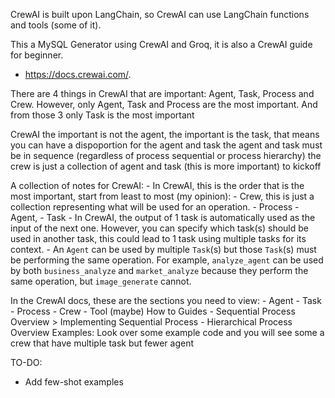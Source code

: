 CrewAI is built upon LangChain, so CrewAI can use LangChain functions and tools (some of it).

This a MySQL Generator using CrewAI and Groq, it is also a CrewAI guide for beginner.
- https://docs.crewai.com/.

There are 4 things in CrewAI that are important: Agent, Task, Process and Crew. However, only Agent, Task and Process are the most important.
And from those 3 only Task is the most important

CrewAI the important is not the agent, the important is the task, that means you can have a dispoportion for the agent and task
the agent and task must be in sequence (regardless of process sequential or process hierarchy)
the crew is just a collection of agent and task (this is more important) to kickoff 

A collection of notes for CrewAI:
    - In CrewAI, this is the order that is the most important, start from least to most (my opinion):
        - Crew, this is just a collection representing what will be used for an operation. 
        - Process
        - Agent,
        - Task
    - In CrewAI, the output of 1 task is automatically used as the input of the next one. However, you can specify which task(s)
    should be used in another task, this could lead to 1 task using multiple tasks for its context. 
    - An `Agent` can be used by multiple `Task`(s) but those `Task`(s) must be performing the same operation. For example,
    `analyze_agent` can be used by both `business_analyze` and `market_analyze` because they perform the same operation, but
    `image_generate` cannot.  

In the CrewAI docs, these are the sections you need to view:
    - Agent
    - Task
    - Process
    - Crew
    - Tool (maybe)
    How to Guides
        - Sequential Process Overview > Implementing Sequential Process 
        - Hierarchical Process Overview
    Examples: Look over some example code and you will see some a crew that have multiple task but fewer agent

TO-DO:
- Add few-shot examples
